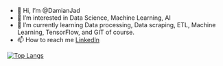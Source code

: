 - 👋 Hi, I’m @DamianJad
- 👀 I’m interested in Data Science, Machine Learning, AI
- 🌱 I’m currently learning Data processing, Data scraping, ETL, Machine Learning, TensorFlow, and GIT of course.
- 📫 How to reach me [LinkedIn](https://www.linkedin.com/in/damian-jadczak/)

<!---
DamianJad/DamianJad is a ✨ special ✨ repository because its `README.md` (this file) appears on your GitHub profile.
You can click the Preview link to take a look at your changes.
--->

[![Top Langs](https://github-readme-stats.vercel.app/api/top-langs/?username=DamianJad)](https://github.com/DamianJad/github-readme-stats)

